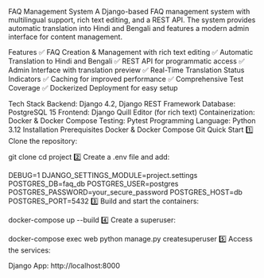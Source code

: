 FAQ Management System
A Django-based FAQ management system with multilingual support, rich text editing, and a REST API. The system provides automatic translation into Hindi and Bengali and features a modern admin interface for content management.

Features
✅ FAQ Creation & Management with rich text editing
✅ Automatic Translation to Hindi and Bengali
✅ REST API for programmatic access
✅ Admin Interface with translation preview
✅ Real-Time Translation Status Indicators
✅ Caching for improved performance
✅ Comprehensive Test Coverage
✅ Dockerized Deployment for easy setup

Tech Stack
Backend: Django 4.2, Django REST Framework
Database: PostgreSQL 15
Frontend: Django Quill Editor (for rich text)
Containerization: Docker & Docker Compose
Testing: Pytest
Programming Language: Python 3.12
Installation
Prerequisites
Docker & Docker Compose
Git
Quick Start
1️⃣ Clone the repository:

git clone <repository-url>
cd project
2️⃣ Create a .env file and add:

DEBUG=1
DJANGO_SETTINGS_MODULE=project.settings
POSTGRES_DB=faq_db
POSTGRES_USER=postgres
POSTGRES_PASSWORD=your_secure_password
POSTGRES_HOST=db
POSTGRES_PORT=5432
3️⃣ Build and start the containers:

docker-compose up --build
4️⃣ Create a superuser:

docker-compose exec web python manage.py createsuperuser
5️⃣ Access the services:

Django App: http://localhost:8000
